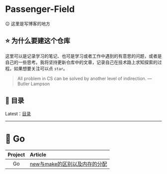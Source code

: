 # Passenger-Field
😉 这里是写博客的地方

## ⭐️ 为什么要建这个仓库

这里可以是记录学习的笔记、也可是学习或者工作中遇到的有意思的问题，或者是自己的一些思考。我将坚持更新仓库中的文章，记录自己在技术路上求知探索的过程。如果想要关注可以点 `star`。

> All problem in CS can be solved by another level of indirection. — Butler Lampson


## 📖 目录


Latest：[目录]()


----------------------------

# 🐳 Go

| Project | Article |
|:-------:|:------|
|Go| [new与make的区别以及内存的分配](./contents/Golang/newMakeAndMemoryAllocation.md)<br>|